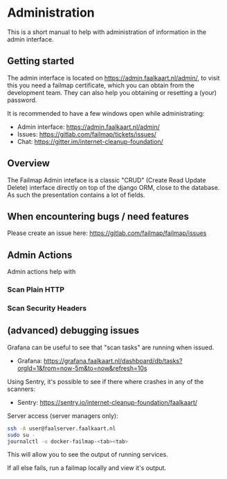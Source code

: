 # Administration

This is a short manual to help with administration of information in the admin interface.

## Getting started
The admin interface is located on https://admin.faalkaart.nl/admin/, to visit this you
need a failmap certificate, which you can obtain from the development team. They can also
help you obtaining or resetting a (your) password.

It is recommended to have a few windows open while administrating:

- Admin interface: https://admin.faalkaart.nl/admin/
- Issues: https://gitlab.com/failmap/tickets/issues/
- Chat: https://gitter.im/internet-cleanup-foundation/

## Overview
The Failmap Admin inteface is a classic "CRUD" (Create Read Update Delete) interface directly
on top of the django ORM, close to the database. As such the presentation contains a lot of fields.

## When encountering bugs / need features
Please create an issue here: https://gitlab.com/failmap/failmap/issues

## Admin Actions
Admin actions help with


### Scan Plain HTTP


### Scan Security Headers


###





## (advanced) debugging issues
Grafana can be useful to see that "scan tasks" are running when issued.

- Grafana: https://grafana.faalkaart.nl/dashboard/db/tasks?orgId=1&from=now-5m&to=now&refresh=10s

Using Sentry, it's possible to see if there where crashes in any of the scanners:

- Sentry: https://sentry.io/internet-cleanup-foundation/faalkaart/

Server access (server managers only):

```bash
ssh -A user@faalserver.faalkaart.nl
sudo su -
journalctl -u docker-failmap-<tab><tab>
```

This will allow you to see the output of running services.

If all else fails, run a failmap locally and view it's output.

